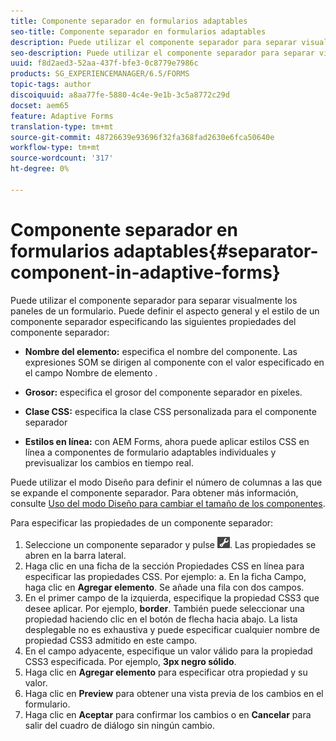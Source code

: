 ```yaml
---
title: Componente separador en formularios adaptables
seo-title: Componente separador en formularios adaptables
description: Puede utilizar el componente separador para separar visualmente secciones de un formulario.
seo-description: Puede utilizar el componente separador para separar visualmente secciones de un formulario.
uuid: f8d2aed3-52aa-437f-bfe3-0c8779e7986c
products: SG_EXPERIENCEMANAGER/6.5/FORMS
topic-tags: author
discoiquuid: a8aa77fe-5880-4c4e-9e1b-3c5a8772c29d
docset: aem65
feature: Adaptive Forms
translation-type: tm+mt
source-git-commit: 48726639e93696f32fa368fad2630e6fca50640e
workflow-type: tm+mt
source-wordcount: '317'
ht-degree: 0%

---
```



# Componente separador en formularios adaptables{#separator-component-in-adaptive-forms}

Puede utilizar el componente separador para separar visualmente los paneles de un formulario. Puede definir el aspecto general y el estilo de un componente separador especificando las siguientes propiedades del componente separador:

* **Nombre del elemento:** especifica el nombre del componente. Las expresiones SOM se dirigen al componente con el valor especificado en el campo Nombre de elemento .
* **Grosor:** especifica el grosor del componente separador en píxeles.

* **Clase CSS:** especifica la clase CSS personalizada para el componente separador

* **Estilos en línea:** con AEM Forms, ahora puede aplicar estilos CSS en línea a componentes de formulario adaptables individuales y previsualizar los cambios en tiempo real.

Puede utilizar el modo Diseño para definir el número de columnas a las que se expande el componente separador. Para obtener más información, consulte [Uso del modo Diseño para cambiar el tamaño de los componentes](../../forms/using/resize-using-layout-mode.md).

Para especificar las propiedades de un componente separador:

1. Seleccione un componente separador y pulse ![cmppr](assets/cmppr.png). Las propiedades se abren en la barra lateral.
1. Haga clic en una ficha de la sección Propiedades CSS en línea para especificar las propiedades CSS. Por ejemplo: a. En la ficha Campo, haga clic en **Agregar elemento**. Se añade una fila con dos campos.
1. En el primer campo de la izquierda, especifique la propiedad CSS3 que desee aplicar. Por ejemplo, **border**. También puede seleccionar una propiedad haciendo clic en el botón de flecha hacia abajo. La lista desplegable no es exhaustiva y puede especificar cualquier nombre de propiedad CSS3 admitido en este campo.
1. En el campo adyacente, especifique un valor válido para la propiedad CSS3 especificada. Por ejemplo, **3px negro sólido**.
1. Haga clic en **Agregar elemento** para especificar otra propiedad y su valor.
1. Haga clic en **Preview** para obtener una vista previa de los cambios en el formulario.
1. Haga clic en **Aceptar** para confirmar los cambios o en **Cancelar** para salir del cuadro de diálogo sin ningún cambio.

